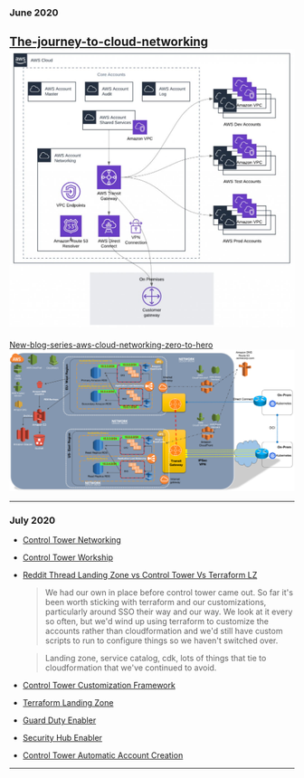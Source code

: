 ### June 2020  

   [The-journey-to-cloud-networking](https://aws.amazon.com/blogs/architecture/the-journey-to-cloud-networking/)
   ![ALT-TXT](diag-0001.jfif) 
   ---
   [New-blog-series-aws-cloud-networking-zero-to-hero](http://www.netdesignarena.com/index.php/2020/04/15/new-blog-series-aws-cloud-networking-zero-to-hero/)
   ![ALT-TXT](diag-0002.png)
   ___
### July 2020
  * [Control Tower Networking](https://controltower.aws-management.tools/networking/)
  * [Control Tower Workship](https://controltower.aws-management.tools/networking/)

  * [Reddit Thread Landing Zone vs Control Tower Vs Terraform LZ](https://www.reddit.com/r/aws/comments/hwwy1u/managing_aws_accounts_for_an_organization_aws/)

    
     > We had our own in place before control tower came out. So far it's been worth sticking with terraform and our customizations, 
     > particularly around SSO their way and our way. We look at it every so often, but we'd wind up using terraform to customize 
     > the accounts rather than cloudformation and we'd still have custom scripts to run to configure things so we haven't switched over.

     > Landing zone, service catalog, cdk, lots of things that tie to cloudformation that we've continued to avoid.
     
  
  * [Control Tower Customization Framework](https://controltower.aws-management.tools/core/cfct/)
  * [Terraform Landing Zone](https://www.hashicorp.com/resources/aws-terraform-landing-zone-tlz-accelerator/)
  * [Guard Duty Enabler](https://github.com/aws-samples/aws-control-tower-guardduty-enabler)
  * [Security Hub Enabler](https://github.com/aws-samples/aws-control-tower-guardduty-enabler)
  * [Control Tower Automatic Account Creation](https://github.com/aws-samples/aws-control-tower-automate-account-creation)

___
